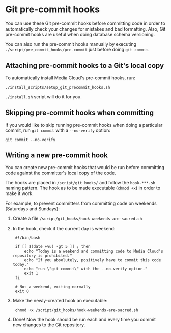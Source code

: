 Git pre-commit hooks
====================

You can use these Git pre-commit hooks before committing code in order to
automatically check your changes for mistakes and bad formatting. Also, Git
pre-commit hooks are useful when doing database schema versioning.

You can also run the pre-commit hooks manually by executing
`./script/pre_commit_hooks/pre-commit` just before doing `git commit`.


Attaching pre-commit hooks to a Git's local copy
------------------------------------------------

To automatically install Media Cloud's pre-commit hooks, run:

    ./install_scripts/setup_git_precommit_hooks.sh

`./install.sh` script will do it for you.


Skipping pre-commit hooks when committing
-----------------------------------------

If you would like to skip running pre-commit hooks when doing a particular
commit, run `git commit` with a `--no-verify` option:

    git commit --no-verify


Writing a new pre-commit hook
-----------------------------

You can create new pre-commit hooks that would be run before committing code
against the committer's local copy of the code.

The hooks are placed in `/script/git_hooks/` and follow the `hook-***.sh`
naming pattern. The hook as to be made executable (`chmod +x`) in order to make
it work.

For example, to prevent committers from committing code on weekends (Saturdays
and Sundays):

1. Create a file `/script/git_hooks/hook-weekends-are-sacred.sh`
2. In the hook, check if the current day is weekend:

        #!/bin/bash

        if [[ $(date +%u) -gt 5 ]] ; then
            echo "Today is a weekend and committing code to Media Cloud's repository is prohibited."
            echo "If you absolutely, positively have to commit this code today,"
            echo "run \"git commit\" with the --no-verify option."
            exit 1
        fi

        # Not a weekend, exiting normally
        exit 0

3. Make the newly-created hook an executable:

        chmod +x /script/git_hooks/hook-weekends-are-sacred.sh

4. Done! Now the hook should be run each and every time you commit new changes
to the Git repository.
